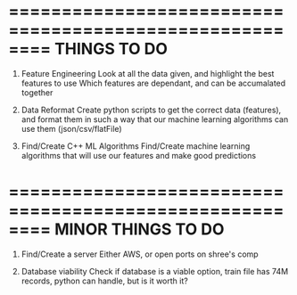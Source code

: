 ========================================================
THINGS TO DO
========================================================


1) Feature Engineering
  Look at all the data given, and highlight the best features to use
  Which features are dependant, and can be accumalated together


2) Data Reformat
  Create python scripts to get the correct data (features), and
  format them in such a way that our machine learning algorithms
  can use them (json/csv/flatFile)

3) Find/Create C++ ML Algorithms
  Find/Create machine learning algorithms that will use our features
  and make good predictions






========================================================
MINOR THINGS TO DO
========================================================

1) Find/Create a server
  Either AWS, or open ports on shree's comp

2) Database viability
  Check if database is a viable option, train file has 
  74M records, python can handle, but is it worth it?

